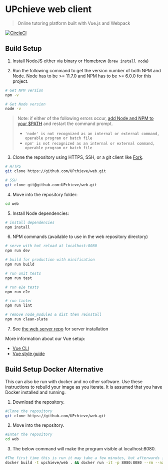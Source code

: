 # UPchieve web client

> Online tutoring platform built with Vue.js and Webpack

[![CircleCI](https://circleci.com/gh/UPchieve/web.svg?style=svg)](https://circleci.com/gh/UPchieve/web)

## Build Setup

1. Install NodeJS either via [binary](https://nodejs.org/en/) or [Homebrew](http://brew.sh) (`brew install node`)


2. Run the following command to get the version number of both NPM and Node. Node has to be >= 11.7.0 and NPM has to be >= 6.0.0 for this project.
``` bash
# Get NPM version
npm -v 

# Get Node version 
node -v
```

> Note: if either of the following errors occur, [add Node and NPM to your $PATH](https://unix.stackexchange.com/questions/26047/how-to-correctly-add-a-path-to-path) and restart the command prompt.
>
> - `'node' is not recognized as an internal or external command, operable program or batch file`
> - `npm' is not recognized as an internal or external command, operable program or batch file`


3. Clone the repository using HTTPS, SSH, or a git client like [Fork](https://git-fork.com/).
``` bash
# HTTPS
git clone https://github.com/UPchieve/web.git

# SSH
git clone git@github.com:UPchieve/web.git
```

4. Move into the repository folder:
``` bash
cd web
```

5. Install Node dependencies:
``` bash
# install dependencies
npm install
```

6. NPM commands (available to use in the web repository directory)
``` bash
# serve with hot reload at localhost:8080
npm run dev

# build for production with minification
npm run build

# run unit tests
npm run test

# run e2e tests
npm run e2e

# run linter
npm run lint

# remove node_modules & dist then reinstall
npm run clean-slate
```

7. See [the web server repo](https://github.com/UPchieve/server) for server installation

More information about our Vue setup:
- [Vue CLI](https://cli.vuejs.org/guide/)
- [Vue style guide](https://vuejs.org/v2/style-guide/)


## Build Setup Docker Alternative

This can also be run with docker and no other software. Use these instructions to rebuild your image as you iterate. It is assumed that you have Docker installed and running.

1. Download the repository.
``` bash
#Clone the repository
git clone https://github.com/UPchieve/web.git
```

2. Move into the repository.
``` bash
#Enter the repository
cd web
```

3. The below command will make the program visible at localhost:8080.
``` bash
#The first time this is run it may take a few minutes, but afterwards it should be faster. Rerun with each change to see updates
docker build -t upchieve/web . && docker run -it -p 8080:8080 --rm --name upchieve-web-prototype-1 upchieve/web
``` 